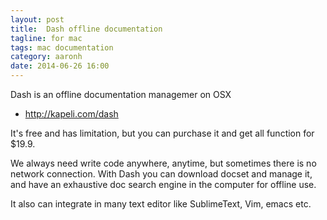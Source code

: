 ```yaml
---
layout: post
title:  Dash offline documentation
tagline: for mac
tags: mac documentation
category: aaronh
date: 2014-06-26 16:00
---
```

Dash is an offline documentation managemer on OSX

- <http://kapeli.com/dash>

It's free and has limitation, but you can purchase it and get all function for $19.9.

We always need write code anywhere, anytime, but sometimes there is no network connection. With Dash you can download docset and manage it, and have an exhaustive doc search engine in the computer for offline use.

It also can integrate in many text editor like SublimeText, Vim, emacs etc.
